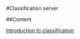 #Classification server

##Content

[Introduction to classification](Classification_server/introduction_to_classification.md)
[]()
[]()
[]()
[]()
[]()
[]()
[]()
[]()